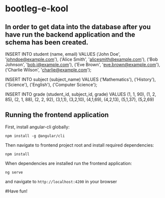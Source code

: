 # bootleg-e-kool

## In order to get data into the database after you have run the backend application and the schema has been created.


INSERT INTO student (name, email)
VALUES
    ('John Doe', 'johndoe@example.com'),
    ('Alice Smith', 'alicesmith@example.com'),
    ('Bob Johnson', 'bob.j@example.com'),
    ('Eve Brown', 'eve.brown@example.com'),
    ('Charlie Wilson', 'charlie@example.com');


INSERT INTO subject (subject_name)
VALUES
    ('Mathematics'),
    ('History'),
    ('Science'),
    ('English'),
    ('Computer Science');


INSERT INTO grade (student_id, subject_id, grade)
VALUES
    (1, 1, 90),
    (1, 2, 85),
    (2, 1, 88),
    (2, 2, 92),
    (3,1,1),
    (3,2,10),
    (4,1,69),
    (4,2,13),
    (5,1,37),
    (5,2,69)

## Running the frontend application

First, install angular-cli globally:
```
npm install -g @angular/cli
``` 

Then navigate to frontend project root and install required dependencies:
```
npm install
```

When dependencies are installed run the frontend application:
```
ng serve
```

and navigate to `http://localhost:4200` in your browser


#Have fun!
